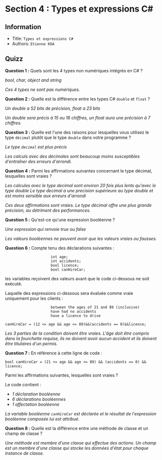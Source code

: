 Section 4 : Types et expressions C#
===

## Information
- Title:  `Types et expressions C#`
- Authors:  `Etienne KOA`




## Quizz

**Question 1 :**
Quels sont les 4 types non numériques intégrés en C# ?

*bool, char, object and string*

*Ces 4 types ne sont pas numériques.*

**Question 2 :**
Quelle est la différence entre les types C# `double` et `float` ?

*Un double a 52 bits de précision, float a 23 bits*

*Un double sera précis à 15 ou 16 chiffres, un float aura une précision à 7 chiffres.*

**Question 3 :**
Quelle est l'une des raisons pour lesquelles vous utilisez le type `décimal` plutôt que le type `double` dans votre programme ?

*Le type `decimal` est plus précis*

*Les calculs avec des décimales sont beaucoup moins susceptibles d'entraîner des erreurs d'arrondi.*

**Question 4 :**
Parmi les affirmations suivantes concernant le type décimal, lesquelles sont vraies ?

*Les calcules avec le type decimal sont environ 20 fois plus lents qu'avec le type double*
*Le type decimal a une precision supérieure au type double et est moins sensible aux erreurs d'arrondi*

*Ces deux affirmations sont vraies. Le type décimal offre une plus grande précision, au détriment des performances.*

**Question 5 :**
Qu'est-ce qu'une expression booléenne ?

*Une expression qui renvoie true ou false*

*Les valeurs booléennes ne peuvent avoir que les valeurs vraies ou fausses.*

**Question 6 :**
Compte tenu des déclarations suivantes :

```
                     int age;
                     int accidents;
                     bool licence;
                     bool canHireCar;

```

les variables reçoivent des valeurs avant que le code ci-dessous ne soit exécuté.

Laquelle des expressions ci-dessous sera évaluée comme vraie uniquement pour les clients :

```
                     between the ages of 21 and 89 (inclusive)
                     have had no accidents
                     have a licence to drive
```


```
canHireCar = (12 <= age && age <= 89)&&(accidents == 0)&&licence;
```

*Les 3 parties de la condition doivent être vraies. L'âge doit être compris dans la fourchette requise, ils ne doivent avoir aucun accident et ils doivent être titulaires d'un permis.*

**Question 7 :**
En référence à cette ligne de code :

```
bool canHireCar = (21 <= age && age <= 89) && (accidents == 0) && licence;
```

Parmi les affirmations suivantes, lesquelles sont vraies ?

Le code contient : 
   + *1 déclaration booléenne*
   + *6 déclarations booléennes*
   + *1 affectation booléenne*

*La variable booléenne `canHireCar` est déclarée et le résultat de l'expression booléenne composée lui est attribué.*

**Question 8 :**
Quelle est la différence entre une méthode de classe et un champ de classe ?

*Une méthode est membre d'une classe qui effectue des actions. Un champ est un membre d'une classe qui stocke les données d'état pour chaque instance de classe.*






